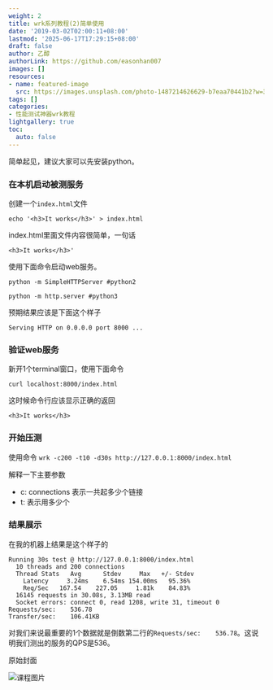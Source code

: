 ```yaml
---
weight: 2
title: wrk系列教程(2)简单使用
date: '2019-03-02T02:00:11+08:00'
lastmod: '2025-06-17T17:29:15+08:00'
draft: false
author: 乙醇
authorLink: https://github.com/easonhan007
images: []
resources:
- name: featured-image
  src: https://images.unsplash.com/photo-1487214626629-b7eaa70441b2?w=300
tags: []
categories:
- 性能测试神器wrk教程
lightgallery: true
toc:
  auto: false
---
```




简单起见，建议大家可以先安装python。

### 在本机启动被测服务

创建一个```index.html```文件

```
echo '<h3>It works</h3>' > index.html

```

index.html里面文件内容很简单，一句话

```
<h3>It works</h3>'

```

使用下面命令启动web服务。

```
python -m SimpleHTTPServer #python2

python -m http.server #python3
```

预期结果应该是下面这个样子

```
Serving HTTP on 0.0.0.0 port 8000 ...
```

### 验证web服务

新开1个terminal窗口，使用下面命令

```
curl localhost:8000/index.html
```

这时候命令行应该显示正确的返回

```
<h3>It works</h3>
```

### 开始压测

使用命令 ```wrk -c200 -t10 -d30s http://127.0.0.1:8000/index.html```

解释一下主要参数

* c: connections 表示一共起多少个链接
* t: 表示用多少个


### 结果展示

在我的机器上结果是这个样子的

```
Running 30s test @ http://127.0.0.1:8000/index.html
  10 threads and 200 connections
  Thread Stats   Avg      Stdev     Max   +/- Stdev
    Latency     3.24ms    6.54ms 154.00ms   95.36%
    Req/Sec   167.54    227.05     1.81k    84.83%
  16145 requests in 30.08s, 3.13MB read
  Socket errors: connect 0, read 1208, write 31, timeout 0
Requests/sec:    536.78
Transfer/sec:    106.41KB

```

对我们来说最重要的1个数据就是倒数第二行的```Requests/sec:    536.78```。这说明我们测出的服务的QPS是536。




原始封面

![课程图片](https://images.unsplash.com/photo-1487214626629-b7eaa70441b2?w=300)

